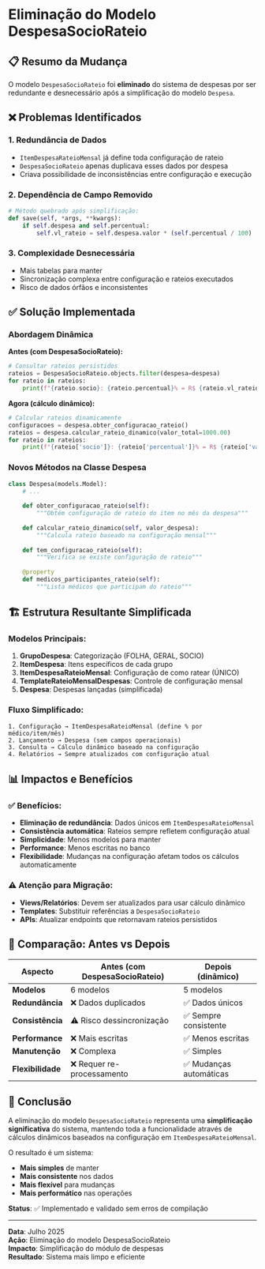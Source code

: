 # Eliminação do Modelo DespesaSocioRateio

## 📋 Resumo da Mudança

O modelo `DespesaSocioRateio` foi **eliminado** do sistema de despesas por ser redundante e desnecessário após a simplificação do modelo `Despesa`.

## ❌ Problemas Identificados

### 1. **Redundância de Dados**
- `ItemDespesaRateioMensal` já define toda configuração de rateio
- `DespesaSocioRateio` apenas duplicava esses dados por despesa
- Criava possibilidade de inconsistências entre configuração e execução

### 2. **Dependência de Campo Removido**
```python
# Método quebrado após simplificação:
def save(self, *args, **kwargs):
    if self.despesa and self.percentual:
        self.vl_rateio = self.despesa.valor * (self.percentual / 100)  # ❌ campo 'valor' removido
```

### 3. **Complexidade Desnecessária**
- Mais tabelas para manter
- Sincronização complexa entre configuração e rateios executados
- Risco de dados órfãos e inconsistentes

## ✅ Solução Implementada

### **Abordagem Dinâmica**

**Antes (com DespesaSocioRateio):**
```python
# Consultar rateios persistidos
rateios = DespesaSocioRateio.objects.filter(despesa=despesa)
for rateio in rateios:
    print(f"{rateio.socio}: {rateio.percentual}% = R$ {rateio.vl_rateio}")
```

**Agora (cálculo dinâmico):**
```python
# Calcular rateios dinamicamente
configuracoes = despesa.obter_configuracao_rateio()
rateios = despesa.calcular_rateio_dinamico(valor_total=1000.00)
for rateio in rateios:
    print(f"{rateio['socio']}: {rateio['percentual']}% = R$ {rateio['valor_rateio']}")
```

### **Novos Métodos na Classe Despesa**

```python
class Despesa(models.Model):
    # ...
    
    def obter_configuracao_rateio(self):
        """Obtém configuração de rateio do item no mês da despesa"""
        
    def calcular_rateio_dinamico(self, valor_despesa):
        """Calcula rateio baseado na configuração mensal"""
        
    def tem_configuracao_rateio(self):
        """Verifica se existe configuração de rateio"""
        
    @property
    def medicos_participantes_rateio(self):
        """Lista médicos que participam do rateio"""
```

## 🏗️ **Estrutura Resultante Simplificada**

### **Modelos Principais**:
1. **GrupoDespesa**: Categorização (FOLHA, GERAL, SOCIO)
2. **ItemDespesa**: Itens específicos de cada grupo
3. **ItemDespesaRateioMensal**: Configuração de como ratear (ÚNICO)
4. **TemplateRateioMensalDespesas**: Controle de configuração mensal
5. **Despesa**: Despesas lançadas (simplificada)

### **Fluxo Simplificado**:
```
1. Configuração → ItemDespesaRateioMensal (define % por médico/item/mês)
2. Lançamento → Despesa (sem campos operacionais)
3. Consulta → Cálculo dinâmico baseado na configuração
4. Relatórios → Sempre atualizados com configuração atual
```

## 📊 **Impactos e Benefícios**

### **✅ Benefícios**:
- **Eliminação de redundância**: Dados únicos em `ItemDespesaRateioMensal`
- **Consistência automática**: Rateios sempre refletem configuração atual
- **Simplicidade**: Menos modelos para manter
- **Performance**: Menos escritas no banco
- **Flexibilidade**: Mudanças na configuração afetam todos os cálculos automaticamente

### **⚠️ Atenção para Migração**:
- **Views/Relatórios**: Devem ser atualizados para usar cálculo dinâmico
- **Templates**: Substituir referências a `DespesaSocioRateio`
- **APIs**: Atualizar endpoints que retornavam rateios persistidos

## 🔄 **Comparação: Antes vs Depois**

| Aspecto | Antes (com DespesaSocioRateio) | Depois (dinâmico) |
|---------|-------------------------------|-------------------|
| **Modelos** | 6 modelos | 5 modelos |
| **Redundância** | ❌ Dados duplicados | ✅ Dados únicos |
| **Consistência** | ⚠️ Risco dessincronização | ✅ Sempre consistente |
| **Performance** | ❌ Mais escritas | ✅ Menos escritas |
| **Manutenção** | ❌ Complexa | ✅ Simples |
| **Flexibilidade** | ❌ Requer re-processamento | ✅ Mudanças automáticas |

## 🎯 **Conclusão**

A eliminação do modelo `DespesaSocioRateio` representa uma **simplificação significativa** do sistema, mantendo toda a funcionalidade através de cálculos dinâmicos baseados na configuração em `ItemDespesaRateioMensal`.

O resultado é um sistema:
- **Mais simples** de manter
- **Mais consistente** nos dados  
- **Mais flexível** para mudanças
- **Mais performático** nas operações

**Status**: ✅ Implementado e validado sem erros de compilação

---

**Data**: Julho 2025  
**Ação**: Eliminação do modelo DespesaSocioRateio  
**Impacto**: Simplificação do módulo de despesas  
**Resultado**: Sistema mais limpo e eficiente
